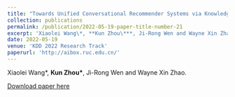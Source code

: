 ```yaml
---
title: "Towards Unified Conversational Recommender Systems via Knowledge-Enhanced Prompt Learning"
collection: publications
permalink: /publication/2022-05-19-paper-title-number-21
excerpt: 'Xiaolei Wang\*, **Kun Zhou\***, Ji-Rong Wen and Wayne Xin Zhao.'
date: 2022-05-19
venue: 'KDD 2022 Research Track'
paperurl: 'http://aibox.ruc.edu.cn/'
---
```

Xiaolei Wang\*, **Kun Zhou\***, Ji-Rong Wen and Wayne Xin Zhao.

[Download paper here](http://aibox.ruc.edu.cn/)
